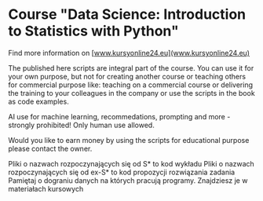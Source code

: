 # Course "Data Science: Introduction to Statistics with Python"

Find more information on [www.kursyonline24.eu](www.kursyonline24.eu)

The published here scripts are integral part of the course. You can use it for your own purpose,
but not for creating another course or teaching others for commercial purpose like: teaching on
a commercial course or delivering the training to your colleagues in the company or use
the scripts in the book as code examples. 

AI use for machine learning, recommedations, prompting and more - strongly prohibited! Only human use allowed.

Would you like to earn money by using the scripts for educational purpose please contact the 
owner.

Pliki o nazwach rozpoczynających się od S* to kod wykładu
Pliki o nazwach rozpoczynających się od ex-S* to kod propozycji rozwiązania zadania
Pamiętaj o dograniu danych na których pracują programy. Znajdziesz je w materiałach kursowych
